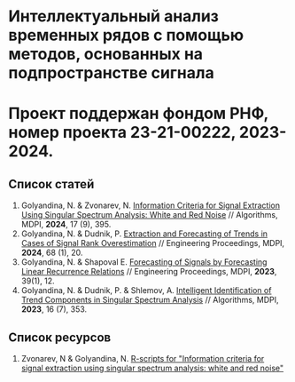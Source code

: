 # Интеллектуальный анализ временных рядов с помощью методов, основанных на подпространстве сигнала
# Проект поддержан фондом РНФ, номер проекта 23-21-00222, 2023-2024.

## Список статей
1. Golyandina, N. & Zvonarev, N. [Information Criteria for Signal Extraction Using Singular Spectrum Analysis: White and Red Noise](https://www.mdpi.com/1999-4893/17/9/395) // Algorithms, MDPI, **2024**, 17 (9), 395.
2. Golyandina, N. & Dudnik, P. [Extraction and Forecasting of Trends in Cases of Signal Rank Overestimation](https://www.mdpi.com/2673-4591/68/1/20) // Engineering Proceedings, MDPI, **2024**, 68 (1), 20.
2. Golyandina, N. & Shapoval E. [Forecasting of Signals by Forecasting Linear Recurrence Relations](https://www.mdpi.com/2673-4591/39/1/12) // Engineering Proceedings, MDPI, **2023**, 39(1), 12.
4. Golyandina, N. & Dudnik, P. & Shlemov, A. [Intelligent Identification of Trend Components in Singular Spectrum Analysis](https://www.mdpi.com/1999-4893/16/7/353) // Algorithms, MDPI, **2023**, 16 (7), 353.

## Список ресурсов

1. Zvonarev, N & Golyandina, N. [R-scripts for "Information criteria for signal extraction using singular spectrum analysis: white and red noise"](https://zenodo.org/records/13298985)
